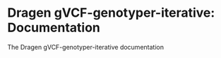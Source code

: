 # Dragen gVCF-genotyper-iterative: Documentation

The Dragen gVCF-genotyper-iterative documentation
